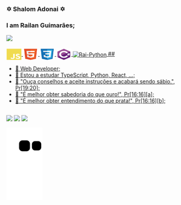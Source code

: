 ### ✡︎ Shalom Adonai ✡︎
### I am Railan Guimarães;
<div>
  <a href="https://github.com/RailanC">
  <img height="180em" src="https://github-readme-stats.vercel.app/api?username=RailanC&show_icons=true&theme=radical&include_all_commits=true&count_private=true"/>
  <!-- <img height="180em" src="https://github-readme-stats.vercel.app/api/top-langs/?username=RailanC&layout=compact&langs_count=7&theme=radical"/> -->
</div>

<div style="display: inline_block"><br>
  <img align="center" alt="Rai-Js" height="30" width="40" src="https://raw.githubusercontent.com/devicons/devicon/master/icons/javascript/javascript-plain.svg">
  <img align="center" alt="Rai-HTML" height="30" width="40" src="https://raw.githubusercontent.com/devicons/devicon/master/icons/html5/html5-original.svg">
  <img align="center" alt="Rai-CSS" height="30" width="40" src="https://raw.githubusercontent.com/devicons/devicon/master/icons/css3/css3-original.svg">
  <img align="center" alt="Rai-Csharp" height="30" width="40" src="https://raw.githubusercontent.com/devicons/devicon/master/icons/csharp/csharp-original.svg">
  <img align="center" alt="Rai-Python" height="30" width="40" src="https://raw.githubusercontent.com/devicons/devicon/master/icons/csharp/python.svg">
##

- 🔭 Web Developer;
- 🌱 Estou a estudar TypeScript, Python, React, ...;
- 💬 "Ouça conselhos e aceite instruções e acabará sendo sábio.", Pr[19:20];
- 🥇 "É melhor obter sabedoria do que ouro!", Pr[16:16][a];
- 🥈 "É melhor obter entendimento do que prata!", Pr[16:16][b];
##

<div> 
  <a href = "mailto:railansouzaguimaraes@gmail.com"><img src="https://img.shields.io/badge/-Gmail-%23333?style=for-the-badge&logo=gmail&logoColor=white" target="_blank"></a>
  <a href="https://www.linkedin.com/in/railan-guimar%C3%A3es-2601041bb/" target="_blank"><img src="https://img.shields.io/badge/-LinkedIn-%230077B5?style=for-the-badge&logo=linkedin&logoColor=white" target="_blank"></a>
  <a href="https://www.hackerrank.com/inglesrsg" target="_blank"><img src="https://hrcdn.net/fcore/assets/brand/logo-new-white-green-a5cb16e0ae.svg" height="27em"  target="_blank"></a>
  
  ![Snake animation](https://github.com/RailanC/RailanC/blob/output/github-contribution-grid-snake.svg)
</div>
